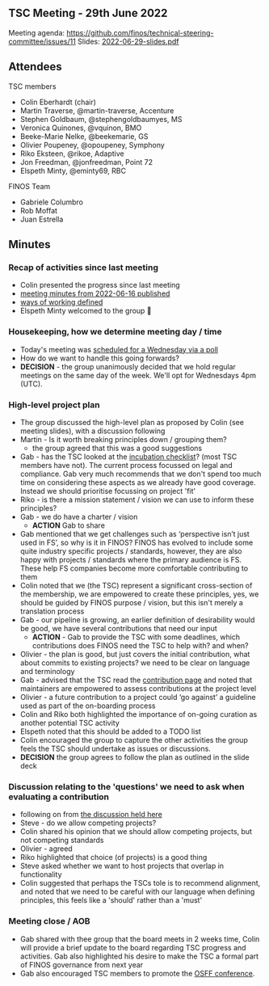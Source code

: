 ## TSC Meeting - 29th June 2022

Meeting agenda: https://github.com/finos/technical-steering-committee/issues/11
Slides: [2022-06-29-slides.pdf](./2022-06-29-slides.pdf)

## Attendees

TSC members
 - Colin Eberhardt (chair)
 - Martin Traverse, @martin-traverse, Accenture
 - Stephen Goldbaum, @stephengoldbaumyes, MS
 - Veronica Quinones, @vquinon, BMO
 - Beeke-Marie Nelke, @beekemarie, GS
 - Olivier Poupeney, @opoupeney, Symphony
 - Riko Eksteen, @rikoe, Adaptive
 - Jon Freedman, @jonfreedman, Point 72
 - Elspeth Minty, @eminty69, RBC

FINOS Team
  - Gabriele Columbro
  - Rob Moffat
  - Juan Estrella

## Minutes

### Recap of activities since last meeting

 - Colin presented the progress since last meeting
  - [meeting minutes from 2022-06-16 published](https://github.com/finos/technical-steering-committee/blob/master/meetings/2022-06-16.md)
  - [ways of working defined](https://github.com/finos/technical-steering-committee#ways-of-working)
  - Elspeth Minty welcomed to the group 👋
 
### Housekeeping, how we determine meeting day / time

 - Today's meeting was [scheduled for a Wednesday via a poll](https://github.com/finos/technical-steering-committee/discussions/6)
 - How do we want to handle this going forwards?
 - **DECISION** - the group unanimously decided that we hold regular meetings on the same day of the week. We'll opt for Wednesdays 4pm (UTC).

 ### High-level project plan

  - The group discussed the high-level plan as proposed by Colin (see meeting slides), with a discussion following
  - Martin - Is it worth breaking principles down / grouping them?
    - the group agreed that this was a good suggestions
  - Gab - has the TSC looked at the [incubation checklist](https://community.finos.org/docs/governance/software-projects/stages/incubating/#incubating-lifecycle-checklist)? (most TSC members have not). The current process focussed on legal and compliance. Gab very much recommends that we don't spend too much time on considering these aspects as we already have good coverage. Instead we should prioritise focussing on project 'fit'
  - Riko - is there a mission statement / vision we can use to inform these principles?
  - Gab - we do have a charter / vision
    - **ACTION** Gab to share
  - Gab mentioned that we get challenges such as ‘perspective isn’t just used in FS’, so why is it in FINOS? FINOS has evolved to include some quite industry specific projects / standards, however, they are also happy with projects / standards where the primary audience is FS. These help FS companies become more comfortable contributing to them 
  - Colin noted that we (the TSC) represent a significant cross-section of the membership, we are empowered to create these principles, yes, we should be guided by FINOS purpose / vision, but this isn't merely a translation process
  - Gab - our pipeline is growing, an earlier definition of desirability would be good, we have several contributions that need our input
    - **ACTION** - Gab to provide the TSC with some deadlines, which contributions does FINOS need the TSC to help with? and when?
  - Olivier - the plan is good, but just covers the initial contribution, what about commits to existing projects? we need to be clear on language and terminology
  - Gab - advised that the TSC read the [contribution page]( https://community.finos.org/docs/governance/Software-Projects/contribution) and noted that maintainers are empowered to assess contributions at the project level
  - Olivier - a future contribution to a project could ‘go against’ a guideline used as part of the on-boarding process
  - Colin and Riko both highlighted the importance of on-going curation as another potential TSC activity
  - Elspeth noted that this should be added to a TODO list
  - Colin encouraged the group to capture the other activities the group feels the TSC should undertake as issues or discussions.
  - **DECISION** the group agrees to follow the plan as outlined in the slide deck
 

 ### Discussion relating to the 'questions' we need to ask when evaluating a contribution

  - following on from [the discussion held here](https://github.com/finos/technical-steering-committee/discussions/10)
  - Steve - do we allow competing projects?
  - Colin shared his opinion that we should allow competing projects, but not competing standards
  - Olivier - agreed
  - Riko highlighted that choice (of projects) is a good thing
  - Steve asked whether we want to host projects that overlap in functionality
  - Colin suggested that perhaps the TSCs tole is to recommend alignment, and noted that we need to be careful with our language when defining principles, this feels like a 'should' rather than a 'must'

### Meeting close / AOB

  - Gab shared with thee group that the board meets in 2 weeks time, Colin will provide a brief update to the board regarding TSC progress and activities. Gab also highlighted his desire to make the TSC a formal part of FINOS governance from next year
  - Gab also encouraged TSC members to promote the [OSFF conference](https://events.linuxfoundation.org/open-source-finance-forum-london/). 





